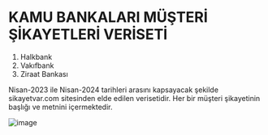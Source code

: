 # KAMU BANKALARI MÜŞTERİ ŞİKAYETLERİ VERİSETİ
1. Halkbank
2. Vakıfbank
3. Ziraat Bankası

Nisan-2023 ile Nisan-2024 tarihleri arasını kapsayacak şekilde sikayetvar.com sitesinden elde edilen verisetidir. Her bir müşteri şikayetinin başlığı ve metnini içermektedir.

![image](https://github.com/user-attachments/assets/f93cabe7-b0c7-462f-8c2c-b55b85ded0ce)


